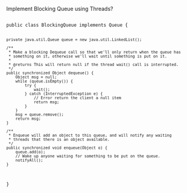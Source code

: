
Implement Blocking Queue using Threads? 

<code>
public class BlockingQueue implements Queue {
 
    private java.util.Queue queue = new java.util.LinkedList();
 
    /**
     * Make a blocking Dequeue call so that we'll only return when the queue has
     * something on it, otherwise we'll wait until something is put on it.
     * 
     * @returns This will return null if the thread wait() call is interrupted.
     */
    public synchronized Object dequeue() {
        Object msg = null;
        while (queue.isEmpty()) {
            try {
                wait();
            } catch (InterruptedException e) {
                // Error return the client a null item
                return msg;
            }
        }
        msg = queue.remove();
        return msg;
    }
 
    /**
     * Enqueue will add an object to this queue, and will notify any waiting
     * threads that there is an object available.
     */
    public synchronized void enqueue(Object o) {
        queue.add(o);
        // Wake up anyone waiting for something to be put on the queue.
        notifyAll();
    }
 
}
</code>
